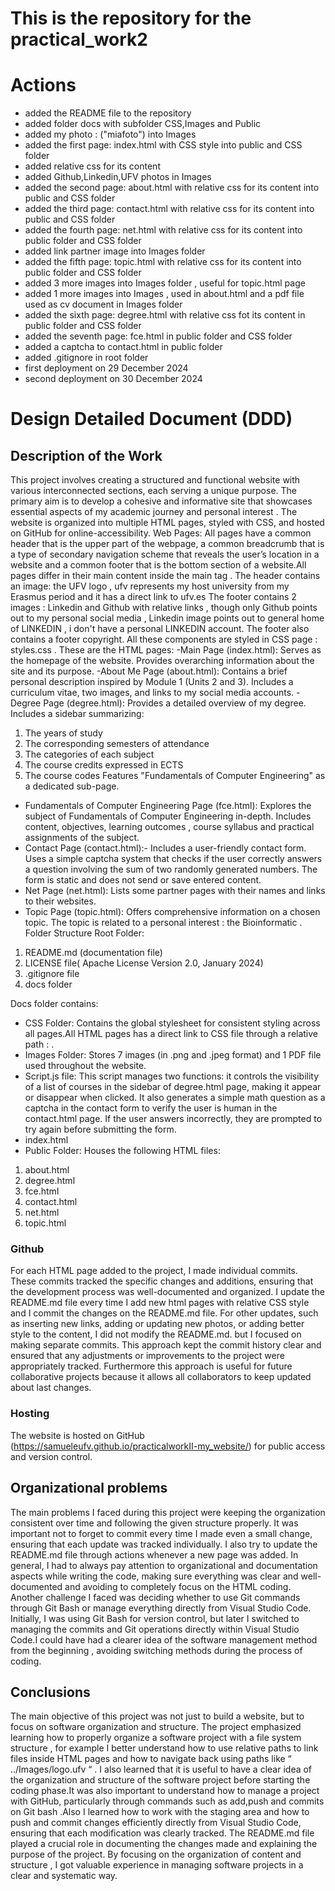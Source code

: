 # This is the repository for the practical_work2

# Actions
- added the README file to the repository
- added folder docs with subfolder CSS,Images and Public
- added my photo : ("miafoto") into Images
- added the first page: index.html with CSS style into public and CSS folder
- added relative css for its content
- added Github,Linkedin,UFV photos in Images
- added the second page: about.html with relative css for its content into public and CSS folder
- added the third page: contact.html with relative css for its content into public and CSS folder
- added the fourth page: net.html with relative css for its content into public folder and CSS folder
- added link partner image into Images folder
- added the fifth page: topic.html with relative css for its content into public folder and CSS folder
- added 3 more images into Images folder , useful for topic.html page 
- added 1 more images into Images , used in about.html and a pdf file used as cv document in Images folder
- added the sixth page: degree.html with relative css fot its content in public folder and CSS folder
- added the seventh page: fce.html in public folder and CSS folder
- added a captcha to contact.html in public folder
- added .gitignore in root folder
- first deployment on 29 December 2024
- second deployment on 30 December 2024

#

# Design Detailed Document (DDD)

## Description of the Work
This project involves creating a structured and functional website with various interconnected sections, each serving a unique purpose. The primary aim is to develop a cohesive and informative site that showcases essential aspects of my academic journey and  personal interest . The website is organized into multiple HTML pages, styled with CSS, and hosted on GitHub for online-accessibility.
Web Pages:
All pages have a common header that is  the upper part of the webpage, a common breadcrumb that is a type of secondary navigation scheme that reveals the user’s location in a website and a common footer  that is the bottom section of a website.All pages differ in their main content inside the main tag .
The header contains an image: the UFV logo , ufv represents my host university from my Erasmus period and it has a direct link to ufv.es
The footer contains 2 images : Linkedin and Github with relative links , though only Github points out to my personal social media , Linkedin image points out to general home of LINKEDIN , i don't have a personal LINKEDIN account.
The footer also contains a footer copyright.
All these components are styled in CSS page : styles.css . 
These are the HTML pages:
-Main Page (index.html):
Serves as the homepage of the website.
Provides overarching information about the site and its purpose.
-About Me Page (about.html):
Contains a brief personal description inspired by Module 1 (Units 2 and 3).
Includes a curriculum vitae, two images, and links to my social media accounts.
-Degree Page (degree.html):
Provides a detailed overview of my degree.
Includes a sidebar summarizing:
1) The years of study
2) The corresponding semesters of attendance
3) The categories of each subject
4) The course credits expressed in ECTS
5) The course codes
Features "Fundamentals of Computer Engineering" as a dedicated sub-page.
- Fundamentals of Computer Engineering Page (fce.html):
Explores the subject of Fundamentals of Computer Engineering in-depth.
Includes content, objectives, learning outcomes , course syllabus and practical assignments of the subject.
- Contact Page (contact.html):-
Includes a user-friendly contact form.
Uses a simple captcha system that checks if the user correctly answers a question involving the sum of two randomly generated numbers.
The form is static and does not send or save entered content.
- Net Page (net.html):
Lists some partner pages with their names and links to their websites.
- Topic Page (topic.html):
Offers comprehensive information on a chosen topic.
The topic is related to a personal interest : the Bioinformatic .
Folder Structure
Root Folder:
1) README.md (documentation file)
2) LICENSE file( Apache License Version 2.0, January 2024)
3) .gitignore file
4) docs folder 

     
Docs folder contains: 
- CSS Folder: Contains the global stylesheet for consistent styling across all pages.All HTML pages has a direct link to CSS file through a relative path :  <link rel="stylesheet" href="../CSS/styles.css"> .
- Images Folder: Stores 7 images (in .png and .jpeg format) and 1 PDF file used throughout the website.
- Script.js file: This script manages two functions: it controls the visibility of a list of courses in the sidebar of degree.html page, making it appear or disappear when clicked. It also generates a simple math question as a captcha in the contact form to verify the user is human in the contact.html page. If the user answers incorrectly, they are prompted to try again before submitting the form.
- index.html
- Public Folder: Houses the following HTML files:
1) about.html
2) degree.html
3) fce.html
4) contact.html
5) net.html
6) topic.html



### Github
For each HTML page added to the project, I made individual commits. These commits tracked the specific changes and additions, ensuring that the development process was well-documented and organized. I update the README.md file every time I add new html pages with relative CSS style and I commit the changes on the README.md file. 
For other updates, such as inserting new links, adding or updating new photos, or adding better style to the content, I did not modify the README.md. but I focused on making separate commits. This approach kept the commit history clear and ensured that any adjustments or improvements to the project were appropriately tracked. Furthermore this approach is useful for future collaborative projects because it allows all collaborators to keep updated  about last changes.

### Hosting
The website is hosted on GitHub (https://samueleufv.github.io/practicalworkII-my_website/) for public access and version control.

## Organizational problems
The main problems I faced during this project were keeping the organization consistent over time and following the given structure properly. It was important not to forget to commit every time I made even a small change, ensuring that each update was tracked individually. I also try to update the README.md file through actions whenever a new page was added. In general, I had to always pay attention to organizational and documentation aspects while writing the code, making sure everything was clear and well-documented and avoiding to completely focus on the HTML coding.
Another challenge I faced was deciding whether to use Git commands through Git Bash or manage everything directly from Visual Studio Code. Initially, I was using Git Bash for version control, but later I switched to managing the commits and Git operations directly within Visual Studio Code.I could have had a clearer idea of the software management method from the beginning , avoiding switching methods during the process of coding.


## Conclusions 
The main objective of this project was not just to build a website, but to focus on software organization and structure. The project emphasized learning how to properly organize a software project with a file system structure , for example I better understand how to use relative paths to link files inside HTML pages  and how to navigate back using paths like “ ../Images/logo.ufv “ . I also learned that it is useful to have a clear idea of the organization and structure of the software project before starting the coding phase.It was also important to understand how to manage a project with GitHub, particularly through commands such as add,push and commits on Git bash .Also I learned how to work with the staging area and how to push and commit changes efficiently directly from Visual Studio Code, ensuring that each modification was clearly tracked. The README.md file played a crucial role in documenting the changes made and explaining the purpose of the project. By focusing on the organization of content and structure , I got valuable experience in managing software projects in a clear and systematic way.

#